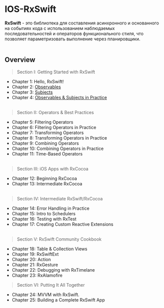 # IOS-RxSwift

**RxSwift** - это библиотека для составления асинхронного и основанного на событиях кода с использованием наблюдаемых последовательностей и операторов функционального стиля, что позволяет параметризовать выполнение через планировщики.
<br> </br>
## Overview
> Section I: Getting Started with RxSwift
- Chapter 1: Hello, RxSwift! 
- Chapter 2: [Observables](https://github.com/yegorskikh/IOS-RxSwift/blob/main/Section%201/02-observable/RxPlayground/RxSwiftPlayground.playground/Pages/Chapter.xcplaygroundpage/Contents.swift)
- Chapter 3: [Subjects](https://github.com/yegorskikh/IOS-RxSwift/blob/main/Section%201/03-subjects/RxPlayground/RxSwiftPlayground.playground/Contents.swift)
- Chapter 4: [Observables & Subjects in Practice](https://github.com/yegorskikh/IOS-RxSwift/tree/main/Section%201/04-observables-in-practice/Combinestagram/Combinestagram)
<br> </br>
> Section II: Operators & Best Practices
- Chapter 5: Filtering Operators
- Chapter 6: Filtering Operators in Practice
- Chapter 7: Transforming Operators
- Chapter 8: Transforming Operators in Practice
- Chapter 9: Combining Operators
- Chapter 10: Combining Operators in Practice
- Chapter 11: Time-Based Operators
<br> </br>
> Section III: iOS Apps with RxCocoa 
- Chapter 12: Beginning RxCocoa
- Chapter 13: Intermediate RxCocoa
<br> </br>
> Section IV: Intermediate RxSwift/RxCocoa
- Chapter 14: Error Handling in Practice
- Chapter 15: Intro to Schedulers
- Chapter 16: Testing with RxTest
- Chapter 17: Creating Custom Reactive Extensions
<br> </br>
> Section V: RxSwift Community Cookbook
- Chapter 18: Table & Collection Views
- Chapter 19: RxSwiftExt
- Chapter 20: Action 
- Chapter 21: RxGesture
- Chapter 22: Debugging with RxTimelane
- Chapter 23: RxAlamofire
> Section VI: Putting It All Together
- Chapter 24: MVVM with RxSwift.
- Chapter 25: Building a Complete RxSwift App 

